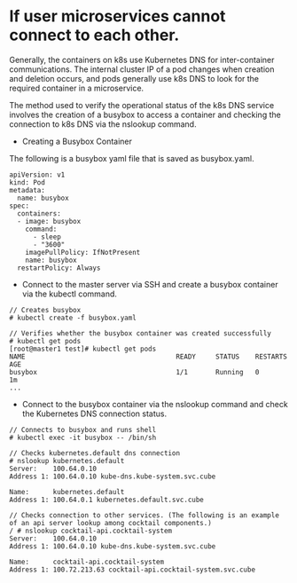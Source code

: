 # If user microservices cannot connect to each other.

Generally, the containers on k8s use Kubernetes DNS for inter-container communications. The internal cluster IP of a pod changes when creation and deletion occurs, and pods generally use k8s DNS to look for the required container in a microservice.

The method used to verify the operational status of the k8s DNS service involves the creation of a busybox to access a container and checking the connection to k8s DNS via the nslookup command.

* Creating a Busybox Container

The following is a busybox yaml file that is saved as busybox.yaml.

```
apiVersion: v1
kind: Pod
metadata:
  name: busybox
spec:
  containers:
  - image: busybox
    command:
      - sleep
      - "3600"
    imagePullPolicy: IfNotPresent
    name: busybox
  restartPolicy: Always
```

* Connect to the master server via SSH and create a busybox container via the kubectl command.

```
// Creates busybox
# kubectl create -f busybox.yaml

// Verifies whether the busybox container was created successfully
# kubectl get pods
[root@master1 test]# kubectl get pods
NAME                                      READY     STATUS    RESTARTS   AGE
busybox                                   1/1       Running   0          1m
...
```

* Connect to the busybox container via the nslookup command and check the Kubernetes DNS connection status.

```
// Connects to busybox and runs shell
# kubectl exec -it busybox -- /bin/sh

// Checks kubernetes.default dns connection
# nslookup kubernetes.default
Server:    100.64.0.10
Address 1: 100.64.0.10 kube-dns.kube-system.svc.cube

Name:      kubernetes.default
Address 1: 100.64.0.1 kubernetes.default.svc.cube

// Checks connection to other services. (The following is an example of an api server lookup among cocktail components.)
/ # nslookup cocktail-api.cocktail-system
Server:    100.64.0.10
Address 1: 100.64.0.10 kube-dns.kube-system.svc.cube

Name:      cocktail-api.cocktail-system
Address 1: 100.72.213.63 cocktail-api.cocktail-system.svc.cube
```



